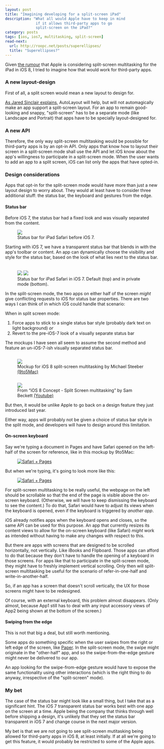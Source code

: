 ```yaml
---
layout: post
title: "Imagining developing for a split-screen iPad"
description: "What all would Apple have to keep in mind
              if it allows third-party apps to go
              split-screen on the iPad?"
category: posts
tags: [ios, ios7, multitasking, split-screen]
read-next:
  url: http://roopc.net/posts/superellipses/
  title: "Superellipses?"
---
```


Given [the rumour] that Apple is considering split-screen multitasking
for the iPad in iOS 8, I tried to imagine how that would work for
third-party apps.

[the rumour]: http://9to5mac.com/2014/05/13/apple-plans-to-match-microsoft-surface-with-split-screen-ipad-multitasking-in-ios-8/

### A new layout-design

First of all, a split screen would mean a new layout to design for.

[As Jared Sinclair explains], AutoLayout will help, but will not
automagically make an app support a split-screen layout. For an app to
remain good-looking and snappy, "split-screen" has to be a separate mode
(like Landscape and Portrait) that apps have to be specially
layout-designed for.

[As Jared Sinclair explains]: http://blog.jaredsinclair.com/post/85635304505/

### A new API

Therefore, the only way split-screen multitasking would be possible for
third-party apps is by an opt-in API. Only apps that know how to layout
their screen in a split-screen mode shall use the API and let iOS know
about the app's willingness to participate in a split-screen mode. When
the user wants to add an app to a split screen, iOS can list only the
apps that have opted-in.

### Design considerations

Apps that opt-in for the split-screen mode would have more than just a
new layout design to worry about. They would at least have to consider
three additional stuff: the status bar, the keyboard and gestures from the
edge.

#### Status bar

Before iOS 7, the status bar had a fixed look and was visually separated
from the content.

<figure>
<a href="{{ site.url }}/images/imagining-split-screen-ipad/ios5statusbar.png"
     title="Status bar before iOS 7"><img
     src="{{ site.url }}/images/imagining-split-screen-ipad/ios5statusbar.png" /></a>
<figcaption>
Status bar for iPad Safari before iOS 7.
</figcaption>
</figure>

Starting with iOS 7, we have a transparent status bar that blends in
with the app's toolbar or content. An app can dynamically choose the
visibility and style for the status bar, based on the look of what lies
next to the status bar.

<figure>
<a href="{{ site.url }}/images/imagining-split-screen-ipad/ios7statusbar.png"
     title="Light status bar in iOS 7"><img
     src="{{ site.url }}/images/imagining-split-screen-ipad/ios7statusbar.png"
     style="margin-top: 1.5em" /></a>
<a href="{{ site.url }}/images/imagining-split-screen-ipad/ios7statusbar_dark.png"
     title="Dark status bar in iOS 7"><img
     src="{{ site.url }}/images/imagining-split-screen-ipad/ios7statusbar_dark.png"
     style="margin-top: 1.5em" /></a>
<figcaption>
Status bar for iPad Safari in iOS 7. Default (top) and in private mode
(bottom).
</figcaption>
</figure>

In the split-screen mode, the two apps on either half of the screen
_might_ give conflicting requests to iOS for status bar properties. There
are two ways I can think of in which iOS could handle that scenario:

When in split screen mode:

  1. Force apps to stick to a single status bar style (probably dark
     text on light background) _or_
  2. Revert to the pre-iOS-7 look of a visually separate status bar

The mockups I have seen all seem to assume the second method and feature an
un-iOS-7-ish visually separated status bar.

<figure>
<a href="{{ site.url }}/images/imagining-split-screen-ipad/ios8_mockup_9to5mac.png"
     title="iOS 8 mockup by Michael Steeber (9to5Mac)"><img
     src="{{ site.url }}/images/imagining-split-screen-ipad/ios8_mockup_9to5mac.png"
     style="margin-top: 1em" /></a>
<figcaption>
Mockup for iOS 8 split-screen multitasking by Michael Steeber
<a href="http://9to5mac.com/2014/05/13/apple-plans-to-match-microsoft-surface-with-split-screen-ipad-multitasking-in-ios-8/">(9to5Mac)</a>
</figcaption>
</figure>

<figure>
<a href="{{ site.url }}/images/imagining-split-screen-ipad/ios8_mockup_sambeckett.png"
     title="iOS 8 mockup by Sam Beckett"><img
     src="{{ site.url }}/images/imagining-split-screen-ipad/ios8_mockup_sambeckett.png"
     style="margin-top: 1em" /></a>
<figcaption>
From “iOS 8 Concept - Split Screen multitasking” by Sam Beckett
<a href="https://www.youtube.com/watch?v=_H6g-UpsSi8">(Youtube)</a>
</figcaption>
</figure>

But then, it would be unlike Apple to go back on a design feature they just
introduced last year.

Either way, apps will probably not be given a choice of status bar style
in the split mode, and developers will have to design around this
limitation.

#### On-screen keyboard

Say we're typing a document in Pages and have Safari opened on the
left-half of the screen for reference, like in this mockup by
9to5Mac:

<figure>
<a href="{{ site.url }}/images/imagining-split-screen-ipad/safari_pages_9to5mac_1.png">
<img src="{{ site.url }}/images/imagining-split-screen-ipad/safari_pages_9to5mac_1.png"
     title="Safari + Pages"
     />
</a>
</figure>

But when we're typing, it's going to look more like this:

<figure>
<a href="{{ site.url }}/images/imagining-split-screen-ipad/safari_pages_9to5mac_2.png">
<img src="{{ site.url }}/images/imagining-split-screen-ipad/safari_pages_9to5mac_2.png"
     title="Safari + Pages"
     />
</a>
</figure>

For split-screen multitasking to be really useful, the webpage on
the left should be scrollable so that the end of the page is visible
above the on-screen keyboard. (Otherwise, we will have to keep
dismissing the keyboard to see the content.) To do that, Safari
would have to adjust its views when the keyboard is opened, even if the
keyboard is triggered by _another app_.

iOS already notifies apps when the keyboard opens and closes, so the
same API can be used for this purpose. An app that currently resizes
its content views to allow for the on-screen keyboard (like Safari)
_might_ work as intended without having to make any changes with respect
to this.

But there are apps with screens that are designed to be scrolled
horizontally, not vertically. Like iBooks and Flipboard. Those apps can
afford to do that because they don't have to handle the opening of a
keyboard in those screens. For apps like that to participate in the
split-screen mode, they might have to freshly implement vertical
scrolling. Only then will split-screen multitasking be useful for the
scenario of refer-in-one-half and write-in-another-half.

So, if an app has a screen that doesn't scroll vertically, the UX for
those screens might have to be redesigned.

Of course, with an external keyboard, this problem almost disappears.
(Only almost, because App1 still has to deal with any input accessory
views of App2 being shown at the bottom of the screen.)

#### Swiping from the edge

This is not that big a deal, but still worth mentioning.

Some apps do something specific when the user swipes from the right
or left edge of the screen, like [Paper]. In the split-screen mode,
the swipe might originate in the "other-half" app, and so the
swipe-from-the-edge gesture might never be delivered to our app.

An app looking for the swipe-from-edge gesture would have to expose
the same functionality using other interactions (which is the right
thing to do anyway, irrespective of the "split-screen" mode).

[Paper]: https://www.fiftythree.com/paper "Paper by FiftyThree"

### My bet

The case of the status bar might look like a small thing, but I take
that as a significant hint. The iOS 7 transparent status bar works best
with one app on the screen at a time. Apple being the company that
thinks through well before shipping a design, it's unlikely that they
set the status bar transparent in iOS 7 and change course in the next
major version.

My bet is that we are not going to see split-screen mutitasking being
allowed for third-party apps in iOS 8, at least initially. If at all
we're going to get this feature, it would probably be restricted to some
of the Apple apps.

